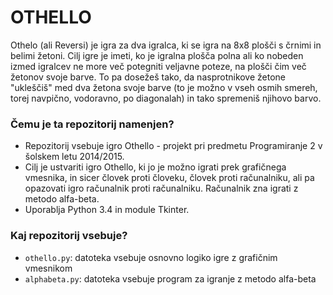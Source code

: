 # OTHELLO #

Othelo (ali Reversi) je igra za dva igralca, ki se igra na 8x8 plošči s črnimi in belimi žetoni. Cilj igre je imeti, ko je igralna plošča polna ali ko nobeden izmed igralcev ne more več potegniti veljavne poteze, na plošči čim več žetonov svoje barve. To pa dosežeš tako, da nasprotnikove žetone "ukleščiš" med dva žetona svoje barve (to je možno v vseh osmih smereh, torej navpično, vodoravno, po diagonalah) in tako spremeniš njihovo barvo.

### Čemu je ta repozitorij namenjen? ###

* Repozitorij vsebuje igro Othello - projekt pri predmetu Programiranje 2 v šolskem letu 2014/2015. 
* Cilj je ustvariti igro Othello, ki jo je možno igrati prek grafičnega vmesnika, in sicer človek proti človeku, človek proti računalniku, ali pa opazovati igro računalnik proti računalniku. Računalnik zna igrati z metodo alfa-beta.
* Uporablja Python 3.4 in module Tkinter.

### Kaj repozitorij vsebuje? ###

* `othello.py`: datoteka vsebuje osnovno logiko igre z grafičnim vmesnikom
* `alphabeta.py`: datoteka vsebuje program za igranje z metodo alfa-beta